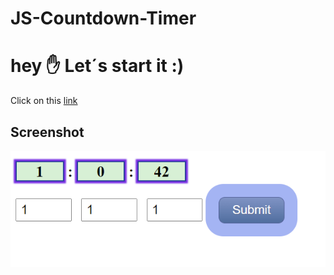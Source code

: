 # JS-Countdown-Timer
# hey :hand: Let´s start it :)

Click on this [link](https://i-bilge.github.io/JS-Countdown-Timer/)


## Screenshot

![Example screenshot](./ReadmePhotos/1.PNG)

